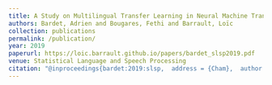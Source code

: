 ```yaml
---
title: A Study on Multilingual Transfer Learning in Neural Machine Translation&#58; Finding the Balance Between Languages
authors: Bardet, Adrien and Bougares, Fethi and Barrault, Loïc
collection: publications
permalink: /publication/
year: 2019
paperurl: https://loic.barrault.github.io/papers/bardet_slsp2019.pdf
venue: Statistical Language and Speech Processing
citation: "@inproceedings{bardet:2019:slsp,  address = {Cham},  author = {Bardet, Adrien and Bougares, Fethi and Barrault, Loïc},  booktitle = {Statistical Language and Speech Processing},  category = {ACTI},  editor = {Martín-Vide, Carlos and Purver, Matthew and Pollak, Senja},  pages = {59--70},  publisher = {Springer International Publishing},  title = {A Study on Multilingual Transfer Learning in Neural Machine Translation: Finding the Balance Between Languages},  url = {https://loic.barrault.github.io/papers/bardet_slsp2019.pdf},  year = {2019} }  "
---
```

